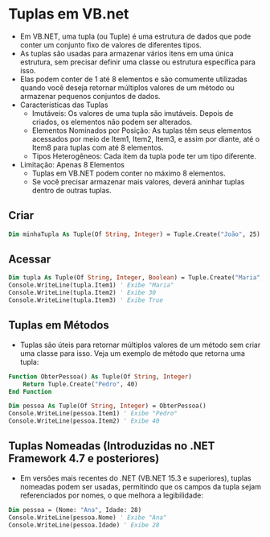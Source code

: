 # Tuplas em VB.net

- Em VB.NET, uma tupla (ou Tuple) é uma estrutura de dados que pode conter um conjunto fixo de valores de diferentes tipos. 
- As tuplas são usadas para armazenar vários itens em uma única estrutura, sem precisar definir uma classe ou estrutura específica para isso. 
- Elas podem conter de 1 até 8 elementos e são comumente utilizadas quando você deseja retornar múltiplos valores de um método ou armazenar pequenos conjuntos de dados.
- Características das Tuplas
    - Imutáveis: Os valores de uma tupla são imutáveis. Depois de criados, os elementos não podem ser alterados.
    - Elementos Nominados por Posição: As tuplas têm seus elementos acessados por meio de Item1, Item2, Item3, e assim por diante, até o Item8 para tuplas com até 8 elementos.
    - Tipos Heterogêneos: Cada item da tupla pode ter um tipo diferente.
- Limitação: Apenas 8 Elementos
    - Tuplas em VB.NET podem conter no máximo 8 elementos. 
    - Se você precisar armazenar mais valores, deverá aninhar tuplas dentro de outras tuplas.

## Criar

~~~vb
Dim minhaTupla As Tuple(Of String, Integer) = Tuple.Create("João", 25)
~~~

## Acessar

~~~vb
Dim tupla As Tuple(Of String, Integer, Boolean) = Tuple.Create("Maria", 30, True)
Console.WriteLine(tupla.Item1) ' Exibe "Maria"
Console.WriteLine(tupla.Item2) ' Exibe 30
Console.WriteLine(tupla.Item3) ' Exibe True
~~~

## Tuplas em Métodos

- Tuplas são úteis para retornar múltiplos valores de um método sem criar uma classe para isso. Veja um exemplo de método que retorna uma tupla:

~~~vb
Function ObterPessoa() As Tuple(Of String, Integer)
    Return Tuple.Create("Pedro", 40)
End Function

Dim pessoa As Tuple(Of String, Integer) = ObterPessoa()
Console.WriteLine(pessoa.Item1) ' Exibe "Pedro"
Console.WriteLine(pessoa.Item2) ' Exibe 40
~~~

## Tuplas Nomeadas (Introduzidas no .NET Framework 4.7 e posteriores)

- Em versões mais recentes do .NET (VB.NET 15.3 e superiores), tuplas nomeadas podem ser usadas, permitindo que os campos da tupla sejam referenciados por nomes, o que melhora a legibilidade:

~~~vb
Dim pessoa = (Nome: "Ana", Idade: 28)
Console.WriteLine(pessoa.Nome) ' Exibe "Ana"
Console.WriteLine(pessoa.Idade) ' Exibe 28
~~~

##

~~~vb

~~~

##

~~~vb

~~~

##

~~~vb

~~~

##

~~~vb

~~~

##

~~~vb

~~~

##

~~~vb

~~~

##

~~~vb

~~~

##

~~~vb

~~~

##

~~~vb

~~~

##

~~~vb

~~~

##

~~~vb

~~~

##

~~~vb

~~~

##

~~~vb

~~~

##

~~~vb

~~~

##

~~~vb

~~~

##

~~~vb

~~~

##

~~~vb

~~~

##

~~~vb

~~~

##

~~~vb

~~~

##

~~~vb

~~~